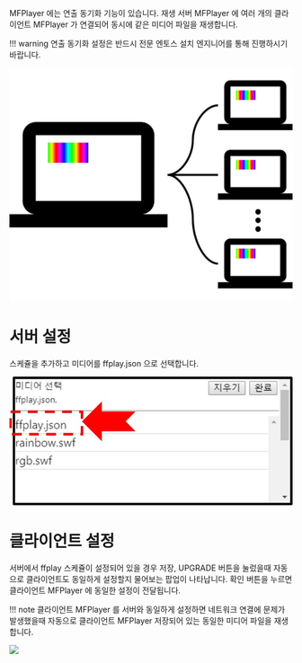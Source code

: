 MFPlayer 에는 연출 동기화 기능이 있습니다. 재생 서버 MFPlayer 에 여러 개의 클라이언트 MFPlayer 가 연결되어 동시에 같은 미디어 파일을 재생합니다.

!!! warning
    연출 동기화 설정은 반드시 전문 엔토스 설치 엔지니어를 통해 진행하시기 바랍니다.

![](img/sync.jpg)

# 서버 설정
스케쥴을 추가하고 미디어를 ffplay.json 으로 선택합니다.

![](img/ffplay.jpg)

# 클라이언트 설정
서버에서 ffplay 스케쥴이 설정되어 있을 경우 저장, UPGRADE 버튼을 눌렀을때 자동으로 클라이언트도 동일하게 설정할지 물어보는 팝업이 나타납니다. 확인 버튼을 누르면 클라이언트 MFPlayer 에 동일한 설정이 전달됩니다.

!!! note
    클라이언트 MFPlayer 를 서버와 동일하게 설정하면 네트워크 연결에 문제가 발생했을때 자동으로 클라이언트 MFPlayer 저장되어 있는 동일한 미디어 파일을 재생합니다.

![](img/remote.jpg)